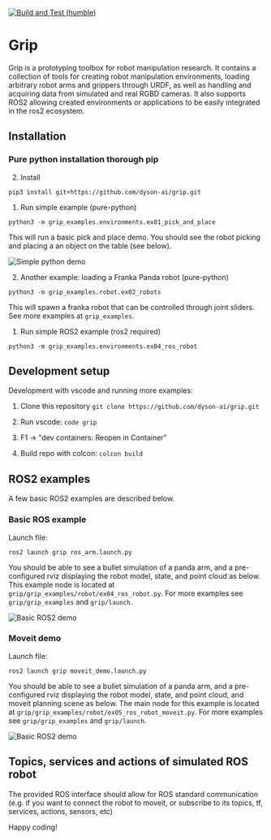 [![Build and Test (humble)](https://github.com/dyson-ai/grip/actions/workflows/build_and_test.yaml/badge.svg)](https://github.com/dyson-ai/grip/actions/workflows/build_and_test.yaml)

# Grip

Grip is a prototyping toolbox for robot manipulation research. It contains a collection of tools for creating robot manipulation environments, loading arbitrary robot arms and grippers through URDF, as well as handling and acquiring data from simulated and real RGBD cameras. It also supports ROS2 allowing created environments or applications to be easily integrated in the ros2 ecosystem.

## Installation <a name="installation"></a>

### Pure python installation thorough pip

2. Install

```
pip3 install git+https://github.com/dyson-ai/grip.git
```

1. Run simple example (pure-python)

```
python3 -m grip_examples.environments.ex01_pick_and_place
```

This will run a basic pick and place demo. You should see the robot picking and placing a an object on the table (see below).

![Simple python demo](./grip_assets/media/simple_demo.gif)

2. Another example: loading a Franka Panda robot (pure-python)
      
```
python3 -m grip_examples.robot.ex02_robots
```
This will spawn a franka robot that can be controlled through joint sliders. See more examples at `grip_examples`.

1. Run simple ROS2 example (ros2 required)

```
python3 -m grip_examples.environments.ex04_ros_robot
```

## Development setup

Development with vscode and running more examples:

1. Clone this repository ```git clone https://github.com/dyson-ai/grip.git```

2. Run vscode: ```code grip```

3. F1 -> "dev containers: Reopen in Container"

4. Build repo with colcon: ```colcon build```


## ROS2 examples
A few basic ROS2 examples are described below.

### Basic ROS example

Launch file:
```
ros2 launch grip ros_arm.launch.py
```

You should be able to see a bullet simulation of a panda arm, and a pre-configured rviz displaying the robot model, state, and point cloud as below. This example node is located at `grip/grip_examples/robot/ex04_ros_robot.py`. For more examples see `grip/grip_examples` and `grip/launch`.

![Basic ROS2 demo](./grip_assets/media/basic_demo_2x.gif)

### Moveit demo

Launch file:
```
ros2 launch grip moveit_demo.launch.py
```
You should be able to see a bullet simulation of a panda arm, and a pre-configured rviz displaying the robot model, state, and point cloud, and moveit planning scene as below. The main node for this example is located at `grip/grip_examples/robot/ex05_ros_robot_moveit.py`. For more examples see `grip/grip_examples` and `grip/launch`.

![Basic ROS2 demo](./grip_assets/media/moveit_demo.gif)


## Topics, services and actions of simulated ROS robot

The provided ROS interface should allow for ROS standard communication (e.g. if you want to connect the robot to moveit, or subscribe to its topics, tf, services, actions, sensors, etc)

Happy coding!